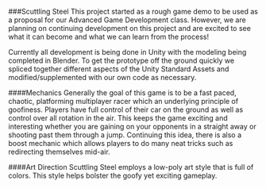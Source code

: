###Scuttling Steel
This project started as a rough game demo to be used as a proposal for our Advanced Game Development class. However, we are planning on continuing development on this project and are excited to see what it can become and what we can learn from the process!

Currently all development is being done in Unity with the modeling being completed in Blender. To get the prototype off the ground quickly we spliced together different aspects of the Unity Standard Assets and modified/supplemented with our own code as necessary. 

####Mechanics
Generally the goal of this game is to be a fast paced, chaotic, platforming multiplayer racer which an underlying principle of goofiness. Players have full control of their car on the ground as well as control over all rotation in the air. This keeps the game exciting and interesting whether you are gaining on your opponents in a straight away or shooting past them through a jump. Continuing this idea, there is also a boost mechanic which allows players to do many neat tricks such as redirecting themselves mid-air. 

####Art Direction
Scuttling Steel employs a low-poly art style that is full of colors. This style helps bolster the goofy yet exciting gameplay. 
